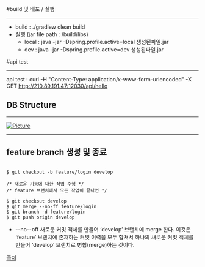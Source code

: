 #build 및 배포 / 실행 

------------
-   build : ./gradlew clean build
-   실행 (jar file path : /build/libs)
    -   local : java -jar -Dspring.profile.active=local 생성된파일.jar
    -   dev : java -jar -Dspring.profile.active=dev 생성된파일.jar

    

#api test

------------
api test : curl -H "Content-Type: application/x-www-form-urlencoded"  -X GET http://210.89.191.47:12030/api/hello
## DB Structure

------------
[![Picture](https://github.com/Meeting4U/Meeting4U_server/blob/develop/table_info.jpeg?raw=true)](https://github.com/Meeting4U/Meeting4U_server/blob/develop/table_info.jpeg?raw=true)

-----------
## feature branch 생성 및 종료
<pre><code>
$ git checkout -b feature/login develop

/* 새로운 기능에 대한 작업 수행 */
/* feature 브랜치에서 모든 작업이 끝나면 */

$ git checkout develop
$ git merge --no-ff feature/login
$ git branch -d feature/login
$ git push origin develop
</code></pre>

* --no--off
    새로운 커밋 객체를 만들어 ‘develop’ 브랜치에 merge 한다.
    이것은 ‘feature’ 브랜치에 존재하는 커밋 이력을 모두 합쳐서 하나의 새로운 커밋 객체를 만들어 ‘develop’ 브랜치로 병합(merge)하는 것이다.

[출처](https://gmlwjd9405.github.io/2018/05/11/types-of-git-branch.html)

